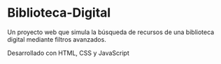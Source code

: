 # Biblioteca-Digital
Un proyecto web que simula la búsqueda de recursos de una biblioteca digital mediante filtros avanzados. 


Desarrollado con HTML, CSS y JavaScript
